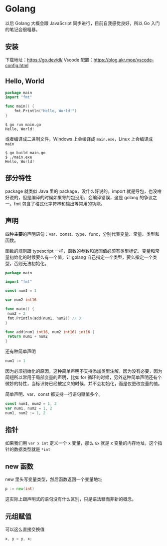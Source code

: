 # Golang

以后 Golang 大概会跟 JavaScript 同步进行，目前自我感觉良好，所以 Go 入门的笔记会很粗暴。

## 安装

下载地址：<https://go.dev/dl/>
Vscode 配置：<https://blog.akr.moe/vscode-config.html>

## Hello, World

```go
package main
import "fmt"

func main() {
    fmt.Println("Hello, World!")
}
```

```shell
$ go run main.go
Hello, World!
```

或者编译成二进制文件，Windows 上会编译成 `main.exe`，Linux 上会编译成 `main`

```shell
$ go build main.go
$ ./main.exe
Hello, World!
```

## 部分特性

package 就类似 Java 里的 package，没什么好说的。import 就是导包，也没啥好说的，但是编译的时候如果导的包没用，会编译错误，这是 golang 的争议之一。fmt 包含了格式化字符串和输出等常用的功能。

## 声明

四种**主要**的声明语句：var、const、type、func，分别代表变量、常量、类型和函数。

函数的规则跟 typescript 一样，函数的参数和返回值必须有类型标记，变量和常量初始化的时候要么有一个值，让 golang 自己指定一个类型，要么指定一个类型，否则无法初始化。

```go
package main

import "fmt"

const num1 = 1

var num2 int16

func main() {
 num2 = 2
 fmt.Println(add(num1, num2)) // 3
}

func add(num1 int16, num2 int16) int16 {
 return num1 + num2
}
```

还有种简单声明

```go
num1 := 1
```

因为必须初始化的原因，这种简单声明不支持添加类型注解，因为没有必要，因为简短所以常用于局部变量的声明，比如 for 循环的时候，另外这种简单声明还有个微妙的特性，当标识符已经被定义的时候，并不会初始化，而是仅更改变量的值。

简单声明、var、const 都支持一行语句赋值多个。

```go
const num1, num2 = 1, 2
var num1, num2 = 1, 2
num1, num2 := 1, 2
```

## 指针

如果我们用 `var x int` 定义一个 x 变量，那么 `&x` 就是 x 变量的内存地址，这个指针的数据类型就是 `*int`

## new 函数

new 里头写变量类型，然后函数返回一个变量地址

```go
p := new(int)
```

这实际上跟声明式的语句没有什么区别，只是语法糖而非新的概念。

## 元组赋值

可以这么直接交换值

```go
x, y = y, x;
```
